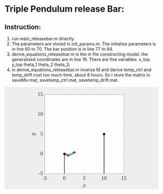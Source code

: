 # Triple Pendulum release Bar:
## Instruction:
1. run main_releasebar.m directly. 
2. The parameters are stored in init_params.m. The initialize parameters is in line 60 to 70. The bar position is in line 77 to 84.
3. derive_equations_releasebar.m is the m file constructing model. the generalized coordinates are in line 19. There are five variables: x_top y_top theta_1 theta_2 theta_3;
4. in derive_equations_releasebar.m inverse M and derive temp_ctrl and temp_drift cost too much time, about 8 hours. So I store the matrix in saveMiv.mat, savetemp_ctrl.mat, savetemp_drift.mat. 

![](ex.gif)